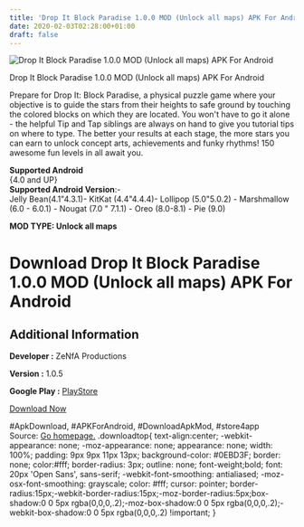 ```yaml
---
title: 'Drop It Block Paradise 1.0.0 MOD (Unlock all maps) APK For Android'
date: 2020-02-03T02:28:00+01:00
draft: false
---
```


![Drop It Block Paradise 1.0.0 MOD (Unlock all maps) APK For Android](https://i1.wp.com/apkhome.net/wp-content/uploads/2020/02/Drop-It-Block-Paradise-1.0.0-MOD-Unlock-all-maps.jpg "Drop It Block Paradise 1.0.0 MOD (Unlock all maps) APK For Android")

  

Drop It Block Paradise 1.0.0 MOD (Unlock all maps) APK For Android

Prepare for Drop It: Block Paradise, a physical puzzle game where your objective is to guide the stars from their heights to safe ground by touching the colored blocks on which they are located. You won't have to go it alone - the helpful Tip and Tap siblings are always on hand to give you tutorial tips on where to type. The better your results at each stage, the more stars you can earn to unlock concept arts, achievements and funky rhythms! 150 awesome fun levels in all await you.

**Supported Android**  
{4.0 and UP}  
**Supported Android Version**:-  
Jelly Bean(4.1"4.3.1)- KitKat (4.4"4.4.4)- Lollipop (5.0"5.0.2) - Marshmallow (6.0 - 6.0.1) - Nougat (7.0 " 7.1.1) - Oreo (8.0-8.1) - Pie (9.0)

**MOD TYPE: Unlock all maps**

Download Drop It Block Paradise 1.0.0 MOD (Unlock all maps) APK For Android
===========================================================================

Additional Information
----------------------

**Developer :** ZeNfA Productions

**Version :** 1.0.5

**Google Play :** [PlayStore](https://play.google.com/store/apps/details?id=com.zenfaproductions.dropit)

  

[Download Now](https://store4app.co/post/drop-it-block-paradise-1-0-0-mod-unlock-all-maps-apk-for-android_1580664735)

  
#ApkDownload, #APKForAndroid, #DownloadApkMod, #store4app  
Source: [Go homepage.](https://store4app.co/post/drop-it-block-paradise-1-0-0-mod-unlock-all-maps-apk-for-android_1580664735) .downloadtop{ text-align:center; -webkit-appearance: none; -moz-appearance: none; appearance: none; width: 100%; padding: 9px 9px 11px 13px; background-color: #0EBD3F; border: none; color:#fff; border-radius: 3px; outline: none; font-weight;bold; font: 20px 'Open Sans', sans-serif; -webkit-font-smoothing: antialiased; -moz-osx-font-smoothing: grayscale; color: #fff; cursor: pointer; border-radius:15px;-webkit-border-radius:15px;-moz-border-radius:5px;box-shadow:0 0 5px rgba(0,0,0,.2);-moz-box-shadow:0 0 5px rgba(0,0,0,.2);-webkit-box-shadow:0 0 5px rgba(0,0,0,.2) !important; }